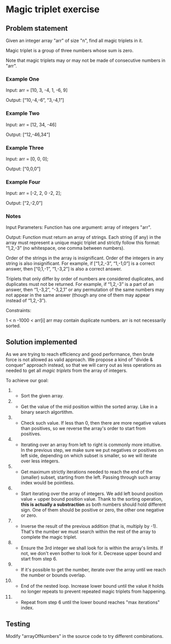 # Magic triplet exercise

## Problem statement

Given an integer array "arr" of size "n", find all magic triplets in it.

Magic triplet is a group of three numbers whose sum is zero.

Note that magic triplets may or may not be made of consecutive numbers in "arr".


### Example One

Input: arr = [10, 3, -4, 1, -6, 9]

Output: [“10,-4,-6”, “3,-4,1”]


### Example Two


Input: arr = [12, 34, -46]

Output: [“12,-46,34”]


### Example Three

Input: arr = [0, 0, 0];

Output: [“0,0,0”]


### Example Four


Input: arr = [-2, 2, 0 -2, 2];

Output: [“2,-2,0”]


### Notes

Input Parameters: Function has one argument: array of integers "arr".

Output: Function must return an array of strings. Each string (if any) in the array must represent a unique magic triplet and strictly follow this format: “1,2,-3” (no whitespace, one comma between numbers).

Order of the strings in the array is insignificant. Order of the integers in any string is also insignificant. For example, if [“1,2,-3”, “1,-1,0”] is a correct answer, then [“0,1,-1”, “1,-3,2”] is also a correct answer.

Triplets that only differ by order of numbers are considered duplicates, and duplicates must not be returned. For example, if “1,2,-3” is a part of an answer, then “1,-3,2”, “-3,2,1” or any permutation of the same numbers may not appear in the same answer (though any one of them may appear instead of “1,2,-3”).

Constraints:

1 < n
-1000 < arr[i]
arr may contain duplicate numbers.
arr is not necessarily sorted.

## Solution implemented

As we are trying to reach efficiency and good performance, then brute force is not allowed as valid approach. We propose a kind of "divide & conquer" approach instead, so that we will carry out as less operations as needed to get all *magic triplets* from the array of integers.

To achieve our goal: 

1. - Sort the given array.
2. - Get the value of the mid position within the sorted array. Like in a binary search algortithm.
3. - Check such value. If less than 0, then there are more negative values than positives, so we reverse the array's order to start from positives.
4. - Iterating over an array from left to right is commonly more intuitive. In the previous step, we make sure we put negatives or positives on left side, depending on which subset is smaller, so we will iterate over less integers.
5. - Get maximum strictly iterations needed to reach the end of the (smaller) subset, starting from the left. Passing through such array index would be pointless.
6. - Start iterating over the array of integers. We add left bound position value + upper bound position value. Thank to the sorting operation, **this is actually a substraction** as both numbers should hold different sign. One of them should be positive or zero, the other one negative or zero.
7. - Inverse the result of the previous addition (that is, multiply by -1). That's the number we must search within the rest of the array to complete the magic triplet.
8. - Ensure the 3rd integer we shall look for is within the array's limits. If not, we don't even bother to look for it. Decrease upper bound and start from step 6.
9. - If it's possible to get the number, iterate over the array until we reach the number or bounds overlap.
10. - End of the nested loop. Increase lower bound until the value it holds no longer repeats to prevent repeated magic triplets from happening.
11. - Repeat from step 6 until the lower bound reaches "max iterations" index.

## Testing

Modify "arrayOfNumbers" in the source code to try different combinations.
